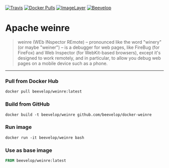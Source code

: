 [![Travis](https://img.shields.io/travis/beevelop/docker-weinre.svg?style=flat-square)](https://travis-ci.org/beevelop/docker-weinre)
[![Docker Pulls](https://img.shields.io/docker/pulls/beevelop/weinre.svg?style=flat-square)](https://links.beevelop.com/d-weinre)
[![ImageLayer](https://badge.imagelayers.io/beevelop/weinre:latest.svg)](https://imagelayers.io/?images=beevelop/weinre:latest)
[![Beevelop](https://links.beevelop.com/honey-badge)](https://beevelop.com)

# Apache weinre

> weinre (WEb INspector REmote) – pronounced like the word "winery" (or maybe "weiner") – is a debugger for web pages, like FireBug (for FireFox) and Web Inspector (for WebKit-based browsers), except it's designed to work remotely, and in particular, to allow you debug web pages on a mobile device such as a phone.

----
### Pull from Docker Hub
```
docker pull beevelop/weinre:latest
```

### Build from GitHub
```
docker build -t beevelop/weinre github.com/beevelop/docker-weinre
```

### Run image
```
docker run -it beevelop/weinre bash
```

### Use as base image
```Dockerfile
FROM beevelop/weinre:latest
```